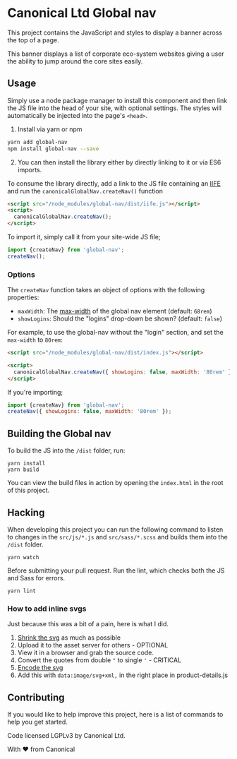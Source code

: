 # Canonical Ltd Global nav

This project contains the JavaScript and styles to display a banner across the top of a page.

This banner displays a list of corporate eco-system websites giving a user the ability to jump around the core sites easily.

## Usage

Simply use a node package manager to install this component and then link the JS file into the head of your site, with optional settings. The styles will automatically be injected into the page's `<head>`.

1. Install via yarn or npm

```bash
yarn add global-nav
npm install global-nav --save
```

2. You can then install the library either by directly linking to it or via ES6 imports.

To consume the library directly, add a link to the JS file containing an [IIFE](https://developer.mozilla.org/en-US/docs/Glossary/IIFE) and run the `canonicalGlobalNav.createNav()` function

```html
<script src="/node_modules/global-nav/dist/iife.js"></script>
<script>
  canonicalGlobalNav.createNav();
</script>
```

To import it, simply call it from your site-wide JS file;

```js
import {createNav} from 'global-nav';
createNav();
```

### Options

The `createNav` function takes an object of options with the following properties:

- `maxWidth`: The [max-width](https://developer.mozilla.org/en-US/docs/Web/CSS/max-width) of the global nav element (default: `68rem`)
- `showLogins`: Should the "logins" drop-down be shown? (default: `false`)

For example, to use the global-nav without the "login" section, and set the `max-width` to `80rem`:

```html
<script src="/node_modules/global-nav/dist/index.js"></script>

<script>
  canonicalGlobalNav.createNav({ showLogins: false, maxWidth: '80rem' });
</script>
```

If you're importing;

```js
import {createNav} from 'global-nav';
createNav({ showLogins: false, maxWidth: '80rem' });
```

## Building the Global nav

To build the JS into the `/dist` folder, run:

```
yarn install
yarn build
```

You can view the build files in action by opening the `index.html` in the root of this project.

## Hacking

When developing this project you can run the following command to listen to changes in the `src/js/*.js` and `src/sass/*.scss` and builds them into the `/dist` folder.

```
yarn watch
```

Before submitting your pull request. Run the lint, which checks both the JS and Sass for errors.

```
yarn lint
```

### How to add inline svgs

Just because this was a bit of a pain, here is what I did.

1. [Shrink the svg](https://www.svgminify.com/) as much as possible
2. Upload it to the asset server for others - OPTIONAL
3. View it in a browser and grab the source code.
4. Convert the quotes from double `"` to single `'` - CRITICAL
4. [Encode the svg](https://meyerweb.com/eric/tools/dencoder/)
5. Add this with `data:image/svg+xml,` in the right place in product-details.js


## Contributing

If you would like to help improve this project, here is a list of commands to help you get started.

Code licensed LGPLv3 by Canonical Ltd.

With ♥ from Canonical
